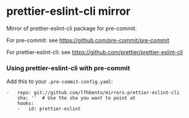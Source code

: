 prettier-eslint-cli mirror
================

Mirror of prettier-eslint-cli package for pre-commit.

For pre-commit: see https://github.com/pre-commit/pre-commit

For prettier-eslint-cli: see https://github.com/prettier/prettier-eslint-cli


### Using prettier-eslint-cli with pre-commit

Add this to your `.pre-commit-config.yaml`:

    -   repo: git://github.com/lfhbento/mirrors-prettier-eslint-cli
        sha: ''  # Use the sha you want to point at
        hooks:
        -   id: prettier-eslint

